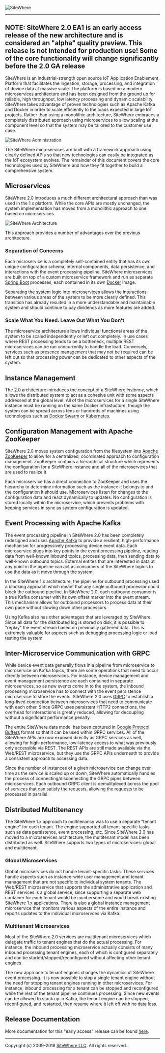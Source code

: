 ![SiteWhere](https://s3.amazonaws.com/sitewhere-demo/sitewhere-github.png)

---

## NOTE: SiteWhere 2.0 EA1 is an early access release of the new architecture and is considered an "alpha" quality preview. This release is not intended for production use! Some of the core functionality will change significantly before the 2.0 GA release

SiteWhere is an industrial-strength open source IoT Application Enablement Platform 
that facilitates the ingestion, storage, processing, and integration of device data 
at massive scale. The platform is based on a modern microservices architecture and has 
been designed from the ground up for reliable, high throughput, low latency processing
and dynamic scalability. SiteWhere takes advantage of proven technologies such as
Apache Kafka and Docker in order to scale efficiently to the loads expected in large IoT
projects. Rather than using a monolithic architecture, SiteWhere embraces a completely 
distributed approach using microservices to allow scaling at the component level so 
that the system may be tailored to the customer use case.

![SiteWhere Administration](http://sitewhere.io/docs/en/2.0.EA1/_images/vue-user-interface.png "SiteWhere Administration")

The SiteWhere microservices are built with a framework approach using clearly defined
APIs so that new technologies can easily be integrated as the IoT ecosystem
evolves. The remainder of this document covers the core technologies used by 
SiteWhere and how they fit together to build a comprehensive system.

## Microservices
SiteWhere 2.0 introduces a much different architectural approach than was used
in the 1.x platform. While the core APIs are mostly unchanged, the system implementation
has moved from a monolithic approach to one based on microservices. 

![SiteWhere Architecture](http://sitewhere.io/docs/en/2.0.EA1/_images/microservices-diagram.png "SiteWhere 2.0 Architecture")

This approach provides a number of advantages over the previous architecture.

### Separation of Concerns
Each microservice is a completely self-contained entity that has its
own unique configuration schema, internal components, data persistence,
and interactions with the event processing pipeline. SiteWhere microservices
are built on top of a custom microservice framework and run as separate
[Spring Boot](https://projects.spring.io/spring-boot) processes, each
contained in its own [Docker](https://www.docker.com) image.

Separating the system logic into microservices allows the interactions
between various areas of the system to be more clearly defined. This
transition has already resulted in a more understandable and maintainable
system and should continue to pay dividends as more features are added.

### Scale What You Need. Leave Out What You Don't
The microservice architecture allows individual functional areas of the system to be scaled
independently or left out completely. In use cases where REST processing tends to
be a bottleneck, multiple REST microservices can be run concurrently to handle the load.
Conversely, services such as presence management that may not be required can be left
out so that processing power can be dedicated to other aspects of the system.

## Instance Management
The 2.0 architecture introduces the concept of a SiteWhere *instance*, which
allows the distributed system to act as a cohesive unit with some aspects
addressed at the global level. All of the microservices for a single SiteWhere
instance must be running on the same Docker infrastucture, though the system
can be spread across tens or hundreds of machines using technologies such as
[Docker Swarm](https://github.com/docker/swarm) or [Kubernetes](https://kubernetes.io).

## Configuration Management with Apache ZooKeeper
SiteWhere 2.0 moves system configuration from the filesystem into
[Apache ZooKeeper](https://zookeeper.apache.org) to allow for a centralized,
coordinated approach to configuration management. ZooKeeper contains a
hierarchical structure which represents the configuration for a SiteWhere instance
and all of the microservices that are used to realize it.

Each microservice has a direct connection to ZooKeeper and uses the
hierarchy to determine information such as the instance it belongs to
and the configuration it should use. Microservices listen for changes to
the configuration data and react dynamically to updates. No configuration
is stored locally within the microservice, which prevents problems with
keeping services in sync as system configuration is updated.

## Event Processing with Apache Kafka
The event processing pipeline in SiteWhere 2.0 has been completely redesigned and uses
[Apache Kafka](https://kafka.apache.org) to provide a resilient, high-performance
mechanism for progressively processing device event data. Each microservice plugs into
key points in the event processing pipeline, reading data from well-known inbound topics,
processing data, then sending data to well-known outbound topics. External entites that
are interested in data at any point in the pipeline can act as consumers of the SiteWhere
topics to use the data as it move through the system.

In the SiteWhere 1.x architecture, the pipeline for outbound processing used a blocking
approach which meant that any single outbound processor could block the outbound pipeline.
In SiteWhere 2.0, each outbound consumer is a true Kafka consumer with its own offset 
marker into the event stream. This mechanism allows for outbound processors to process data
at their own pace without slowing down other processors.

Using Kafka also has other advantages that are leveraged by SiteWhere. Since all data for 
the distributed log is stored on disk, it is possible to "replay" the event stream based 
on previously gathered data. This is extremely valuable for aspects such as debugging
processing logic or load testing the system.

## Inter-Microservice Communication with GRPC
While device event data generally flows in a pipeline from microservice to microservice on
Kafka topics, there are some operations that need to occur directly between microservices.
For instance, device management and event management persistence are each contained in
separate microservices, so as new events come in to the system, the inbound processing microservice
has to connect with the event persistence microservice to store the events. SiteWhere 2.0
uses [GRPC](https://grpc.io/) to establish a long-lived connection between microservices
that need to communicate with each other. Since GRPC uses persistent HTTP2 connections,
the overhead for interactions is greatly reduced, allowing for decoupling without a
significant performance penalty.

The entire SiteWhere data model has been captured in 
[Google Protocol Buffers](https://developers.google.com/protocol-buffers/) format so that
it can be used within GRPC services. All of the SiteWhere APIs are now exposed directly as
GRPC services as well, allowing for high-performance, low-latency access to what was previously
only accessible via REST. The REST APIs are still made available via the Web/REST microservice,
but they use the GRPC APIs underneath to provide a consistent approach to accessing data.

Since the number of instances of a given microservice can change over time as the service is
scaled up or down, SiteWhere automatically handles the process of connecting/disconnecting the 
GRPC pipes between microservices. Each outbound GRPC client is demulitplexed across the pool 
of services that can satisfy the requests, allowing the requests to be processed in parallel.

## Distributed Multitenancy
The SiteWhere 1.x approach to multitenancy was to use a separate "tenant engine" for each tenant.
The engine supported all tenant-specific tasks such as data persistence, event processing, etc.
Since SiteWhere 2.0 has moved to a microservices architecture, the multitenant model has been
distributed as well. SiteWhere supports two types of microservices: global and multitenant.

### Global Microservices
Global microservices do not handle tenant-specific tasks. These services handle aspects such
as instance-wide user management and tenant management that are not specific to individual
system tenants. The Web/REST microservice that supports the administrative application and 
REST services is a global service, since supporting a separate web container for each tenant
would be cumbersome and would break existing SiteWhere 1.x applications. There is also a 
global instance management microservice that monitors various aspects of the entire instance
and reports updates to the individual microservces via Kafka.

### Multitenant Microservices
Most of the SiteWhere 2.0 services are multitenant microservices which delegate traffic
to tenant engines that do the actual processing. For instance, the inbound processing microservice
actually consists of many inbound processing tenant engines, each of which is configured separately 
and can be started/stopped/reconfigured without affecting other tenant engines.

The new approach to tenant engines changes the dynamics of SiteWhere event processing. It is now
possible to stop a single tenant engine without the need for stopping tenant engines running in 
other microservices. For instance, inbound processing for a tenant can be stopped 
and reconfigured while the rest of the tenant pipeline continues processing. 
Since new events can be allowed to stack up in Kafka, the tenant engine can be stopped, reconfigured,
and restarted, then resume where it left off with no data loss.

## Release Documentation
More documentation for this "early access" release can be found [here](http://sitewhere.io/docs/en/2.0.EA1/index.html).

* * * *

Copyright (c) 2009-2018 [SiteWhere LLC](http://www.sitewhere.com). All rights reserved.
